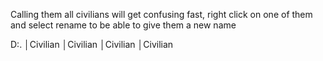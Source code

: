 Calling them all civilians will get confusing fast, right click on one of them and select rename to be able to give them a new name

D:.
│Civilian
│Civilian
│Civilian
│Civilian